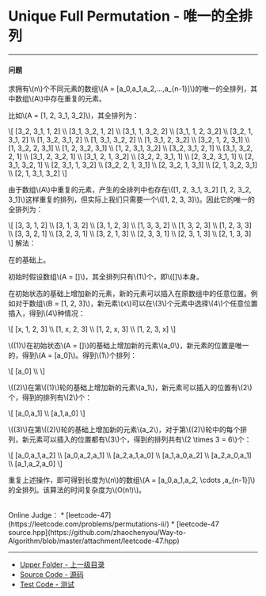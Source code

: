 # Unique Full Permutation - 唯一的全排列

--------

#### 问题

<p id="i">求拥有\(n\)个不同元素的数组\(A = [a_0,a_1,a_2,…,a_{n-1}]\)的唯一的全排列，其中数组\(A\)中存在重复的元素。 </p>
<p id="i">比如\(A = [1, 2, 3_1, 3_2]\)，其全排列为： </p>
\[
[3_2, 3_1, 1, 2] \\
[3_1, 3_2, 1, 2] \\
[3_1, 1, 3_2, 2] \\
[3_1, 1, 2, 3_2] \\
[3_2, 1, 3_1, 2] \\
[1, 3_2, 3_1, 2] \\
[1, 3_1, 3_2, 2] \\
[1, 3_1, 2, 3_2] \\
[3_2, 1, 2, 3_1] \\
[1, 3_2, 2, 3_1] \\
[1, 2, 3_2, 3_1] \\
[1, 2, 3_1, 3_2] \\
[3_2, 3_1, 2, 1] \\
[3_1, 3_2, 2, 1] \\
[3_1, 2, 3_2, 1] \\
[3_1, 2, 1, 3_2] \\
[3_2, 2, 3_1, 1] \\
[2, 3_2, 3_1, 1] \\
[2, 3_1, 3_2, 1] \\
[2, 3_1, 1, 3_2] \\
[3_2, 2, 1, 3_1] \\
[2, 3_2, 1, 3_1] \\
[2, 1, 3_2, 3_1] \\
[2, 1, 3_1, 3_2]
\]
<p id="i">由于数组\(A\)中重复的元素，产生的全排列中也存在\([1, 2, 3_1, 3_2] [1, 2, 3_2, 3_1]\)这样重复的排列，但实际上我们只需要一个\([1, 2, 3, 3]\)。因此它的唯一的全排列为： </p>
\[
[3, 3, 1, 2] \\
[3, 1, 3, 2] \\
[3, 1, 2, 3] \\
[1, 3, 3, 2] \\
[1, 3, 2, 3] \\
[1, 2, 3, 3] \\
[3, 3, 2, 1] \\
[3, 2, 3, 1] \\
[3, 2, 1, 3] \\
[2, 3, 3, 1] \\
[2, 3, 1, 3] \\
[2, 1, 3, 3]
\]
解法：
<p id="i">在<FullPermutation>的基础上。 </p>
<p id="i">初始时假设数组\(A = []\)，其全排列只有\(1\)个，即\([]\)本身。 </p>
<p id="i">在初始状态的基础上增加新的元素，新的元素可以插入在原数组中的任意位置。例如对于数组\(B = [1, 2, 3]\)，新元素\(x\)可以在\(3\)个元素中选择\(4\)个任意位置插入，得到\(4\)种情况：</p>
\[
[x, 1, 2, 3] \\
[1, x, 2, 3] \\
[1, 2, x, 3] \\
[1, 2, 3, x]
\]
<p id="i">\((1)\)在初始状态\(A = []\)的基础上增加新的元素\(a_0\)，新元素的位置是唯一的，得到\(A = [a_0]\)。得到\(1\)个排列： </p>
\[
[a_0] \\
\]
<p id="i">\((2)\)在第\((1)\)轮的基础上增加新的元素\(a_1\)，新元素可以插入的位置有\(2\)个，得到的排列有\(2\)个： </p>
\[
[a_0,a_1] \\
[a_1,a_0]
\]
<p id="i">\((3)\)在第\((2)\)轮的基础上增加新的元素\(a_2\)，对于第\((2)\)轮中的每个排列，新元素可以插入的位置都有\(3\)个，得到的排列共有\(2 \times 3 = 6\)个： </p>
\[
[a_0,a_1,a_2] \\
[a_0,a_2,a_1] \\
[a_2,a_1,a_0] \\
[a_1,a_0,a_2] \\
[a_2,a_0,a_1] \\
[a_1,a_2,a_0]
\]
<p id="i">重复上述操作，即可得到长度为\(n\)的数组\(A = [a_0,a_1,a_2, \cdots ,a_{n-1}]\)的全排列。该算法的时间复杂度为\(O(n!)\)。 </p>
</div>

<br>
Online Judge：
* [leetcode-47](https://leetcode.com/problems/permutations-ii/)
* [leetcode-47 source.hpp](https://github.com/zhaochenyou/Way-to-Algorithm/blob/master/attachment/leetcode-47.hpp)

--------

* [Upper Folder - 上一级目录](../)
* [Source Code - 源码](https://github.com/zhaochenyou/Way-to-Algorithm/blob/master/src/CombinatorialMathematics/UniqueFullPermutation.hpp)
* [Test Code - 测试](https://github.com/zhaochenyou/Way-to-Algorithm/blob/master/src/CombinatorialMathematics/UniqueFullPermutation.cpp)

